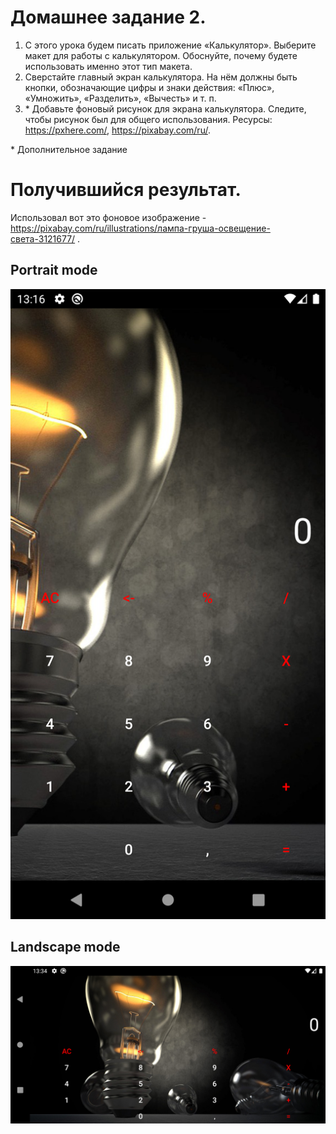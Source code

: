 # Домашнее задание 2.
1. С этого урока будем писать приложение «Калькулятор». Выберите макет для работы с калькулятором. Обоснуйте, почему будете использовать именно этот тип макета.
2. Сверстайте главный экран калькулятора. На нём должны быть кнопки, обозначающие цифры и знаки действия: «Плюс», «Умножить», «Разделить», «Вычесть» и т. п.
3. \* Добавьте фоновый рисунок для экрана калькулятора. Следите, чтобы рисунок был для общего использования. Ресурсы: https://pxhere.com/, https://pixabay.com/ru/. 

\* Дополнительное задание

# Получившийся результат.

Использовал вот это фоновое изображение - https://pixabay.com/ru/illustrations/лампа-груша-освещение-света-3121677/ .

## Portrait mode
![portrait](images/Screenshot_1622629014.png)

## Landscape mode
![landscape](images/Screenshot_1622630089.png)
